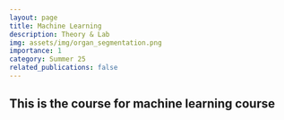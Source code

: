 ```yaml
---
layout: page
title: Machine Learning
description: Theory & Lab
img: assets/img/organ_segmentation.png
importance: 1
category: Summer 25
related_publications: false
---
```


## This is the course for machine learning course
